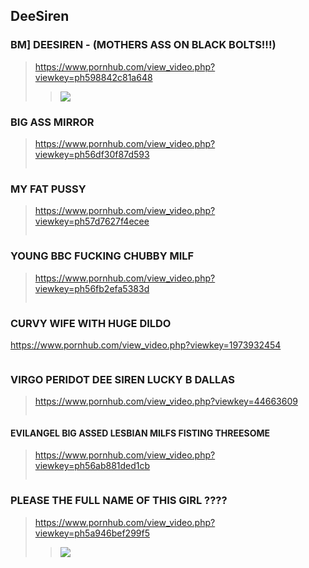 ## DeeSiren
### BM] DEESIREN - (MOTHERS ASS ON BLACK BOLTS!!!)
>https://www.pornhub.com/view_video.php?viewkey=ph598842c81a648
>>![](https://ci.phncdn.com/videos/201708/07/127602641/original/(m=ecuKGgaaaa)(mh=rUgmPD-jgXgPQE7e)12.jpg)
### BIG ASS MIRROR
>https://www.pornhub.com/view_video.php?viewkey=ph56df30f87d593
>>![]()
### MY FAT PUSSY
>https://www.pornhub.com/view_video.php?viewkey=ph57d7627f4ecee
>>![]()
### YOUNG BBC FUCKING CHUBBY MILF
>https://www.pornhub.com/view_video.php?viewkey=ph56fb2efa5383d
>>![]()
### CURVY WIFE WITH HUGE DILDO
https://www.pornhub.com/view_video.php?viewkey=1973932454
>>![]()
### VIRGO PERIDOT DEE SIREN LUCKY B DALLAS
>https://www.pornhub.com/view_video.php?viewkey=44663609
>>![]()
#### EVILANGEL BIG ASSED LESBIAN MILFS FISTING THREESOME
>https://www.pornhub.com/view_video.php?viewkey=ph56ab881ded1cb
>>![]()
### PLEASE THE FULL NAME OF THIS GIRL ????
>https://www.pornhub.com/view_video.php?viewkey=ph5a946bef299f5
>>![](https://bi.phncdn.com/videos/201802/26/156134912/original/(m=ecuKGgaaaa)(mh=l6-CmEA4fHsxUAmy)11.jpg)
